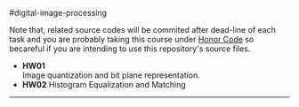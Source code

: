 #digital-image-processing

Note that, related source codes will be commited after dead-line of each task and you are 
probably taking this course under [Honor Code] so becareful if you are intending to 
use this repository's source files.  

- **HW01**  
  Image quantization and bit plane representation.  
- **HW02**
  Histogram Equalization and Matching  
  
[Honor Code]:http://srl.ozyegin.edu.tr/cs222/honorCode.html
-------------------------
